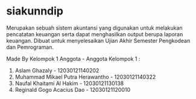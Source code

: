 # siakunndip
Merupakan sebuah sistem akuntansi yang digunakan untuk melakukan pencatatan keuangan serta dapat menghasilkan output berupa laporan keuangan.
Dibuat untuk menyelesaikan Ujian Akhir Semester Pengkodean dan Pemrograman.

Made By Kelompok 1
Anggota - Anggota Kelompok 1 :
1. Aslam Ghazaly - 12030121140202
2. Muhammad Mikael Putra Herawantho - 12030121140322
3. Naufal Khaitami Al Hakim - 12030121130138
4. Reginald Gogo Acacius Dao - 12030121120010
